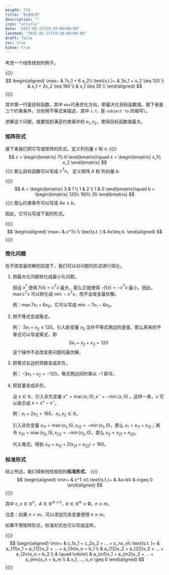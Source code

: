 ```yaml
---
weight: 210
title: "标准形式"
description: ""
icon: "article"
date: "2025-03-21T19:38:06+08:00"
lastmod: "2025-03-21T19:38:06+08:00"
draft: false
toc: true
katex: true
---
```


考虑一个线性规划的例子。

{{<katex>}}
$$
\begin{aligned}
\max~ & 7x_1 + 6 x_2\\
\text{s.t.}~ & 3x_1 + x_2 \leq 120 \\
& x_1 + 2x_2 \leq 160 \\
& x_1 \leq 35 \\
\end{aligned}
$$
{{</katex>}}

其中第一行是目标函数，其中 `max`​ 代表优化方向，即最大化目标函数值。接下来是三个约束条件，分别用不等式来描述，其中 `s.t.` 是 `subject to` 的缩写）。

求解这个问题，就要找到满足约束条件的 $x_1,x_2$，使得目标函数值最大。

### 矩阵形式

接下来我们把它写成矩阵的形式。定义列向量 $c$ 和 $x$:
{{<katex>}}
$$
c = \begin{bmatrix}
7\\
6
\end{bmatrix}\quad
x = \begin{bmatrix}
x_1\\
x_2
\end{bmatrix}
$$
{{</katex>}}
那么目标函数可以写成 $c^Tx$。
定义矩阵 $A$ 和 列向量 $b$: 

{{<katex>}}
$$
A = \begin{bmatrix}
3 & 1 \\
1 & 2 \\
1 & 0 
\end{bmatrix}\quad
b = 
\begin{bmatrix}
120\\
160\\
35
\end{bmatrix}
$$
{{</katex>}}
那么约束条件可以写成 $Ax\leq b$。

因此，它可以写成下面的形式。

{{<katex>}}
$$
\begin{aligned}
\max~ & c^Tx \\
\text{s.t. } & Ax\leq b.
\end{aligned}
$$
{{</katex>}}

### 简化问题

在不改变最优解的前提下，我们可以对问题的形式进行简化。

1. 把最大化问题转化成最小化问题。

   假设 $x^*$ 使得 $f(x) = c^Tx$ 最大，那么它就使得 $-f(x) = - c^Tx$ 最小。因此，$\max c^Tx$ 可以转化成 $\min -c^Tx$，而不会改变最优解。

   例：$\max 7x_1 + 6x_2$。它可以写成 $\min -7x_1 - 6x_2$。

2. 把不等式变成等式。

   例： $3x_1+x_2\leq 120$。引入新变量 $x_3$ 当作不等式两边的差值，那么原来的不等式可以写成等式，即
   $$
   3x_1 + x_2 + x_3 = 120
   $$
   这个操作不会改变原问题的最优解。

3. 把等式右边的常数变成非负。

   例：$-3x_1-x_2 = -120$。等式两边同时乘以 $-1$ 即可。

4. 把变量变成非负。

   设 $x \in\mathbb{R}$，引入非负变量 $x^+ = \max(x, 0), x^- = -\min(x, 0)$ 。这样一来，$x$ 可以表示成 $x = x^+ - x^-$。

   例：$x_1+2x_2 = 160$，$x_1,x_2\in \mathbb{R}$。

   引入非负变量 $x_{11}=\max(x_1,0), x_{12}=-\min(x_1,0)$，那么 $x_1=x_{11}+x_{12}$；再令 $x_{21}=\max(x_2,0), x_{22}=-\min(x_2,0)$，那么 $x_2 = x_{21} + x_{22}$。

   代入等式，得到 $x_{11} + x_{12} + 2(x_{21}+x_{22})= 160$。

### 标准形式

综上所述，我们得到线性规划的**标准形式**。
{{<katex>}}
$$
\begin{aligned}
\min~ & c^T x\\
\text{s.t.}~ & Ax=b\\
& x\geq 0
\end{aligned}
$$
{{</katex>}}

其中 $c, x \in \mathbb{R}^n$，$A\in\mathbb{R}^{m\times n}$，$b\in\mathbb{R}^m \geq \mathbf{0}$，$n\geq m$。

注意：如果 $n < m$，可以添加冗余变量使得 $n\geq m$。



如果不用矩阵形式，标准形式也可以写成这样。

{{<katex>}}
$$
\begin{aligned}
\min~ & c_1x_1 + c_2x_2 + ... + c_nx_n\\
\text{s.t. }~ & a_{11}x_1 + a_{12}x_2 + ... + a_{1n}x_n = b_1 \\
& a_{12}x_2 + a_{22}x_2 + ... + a_{2n}x_n = b_2 \\
& \quad \vdots\\
& a_{m1}x_1 + a_{m2}x_2 + ... + a_{mn}x_n = b_m \\
& x_1, ..., x_n \geq 0
\end{aligned}
$$
{{</katex>}}

